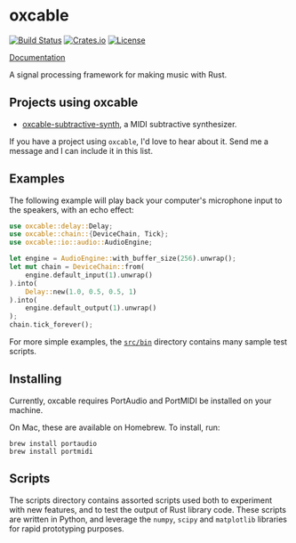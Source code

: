 oxcable
=======

[![Build Status](https://travis-ci.org/thenyeguy/oxcable.svg?branch=master)](https://travis-ci.org/thenyeguy/oxcable)
[![Crates.io](https://img.shields.io/crates/v/oxcable.svg)](https://crates.io/crates/oxcable)
[![License](https://img.shields.io/crates/l/oxcable.svg)](https://github.com/thenyeguy/oxcable/blob/master/license.txt)

[Documentation](http://thenyeguy.github.io/oxcable/doc/oxcable/index.html)

A signal processing framework for making music with Rust.

Projects using oxcable
----------------------

* [oxcable-subtractive-synth](https://github.com/thenyeguy/oxcable-subtractive-synth),
  a MIDI subtractive synthesizer.

If you have a project using `oxcable`, I'd love to hear about it. Send me
a message and I can include it in this list.

Examples
--------

The following example will play back your computer's microphone input to the
speakers, with an echo effect:

```rust
use oxcable::delay::Delay;
use oxcable::chain::{DeviceChain, Tick};
use oxcable::io::audio::AudioEngine;

let engine = AudioEngine::with_buffer_size(256).unwrap();
let mut chain = DeviceChain::from(
    engine.default_input(1).unwrap()
).into(
    Delay::new(1.0, 0.5, 0.5, 1)
).into(
    engine.default_output(1).unwrap()
);
chain.tick_forever();
```

For more simple examples, the [`src/bin`](src/bin) directory contains many
sample test scripts.

Installing
----------

Currently, oxcable requires PortAudio and PortMIDI be installed on your machine.

On Mac, these are available on Homebrew. To install, run:

    brew install portaudio
    brew install portmidi

Scripts
-------

The scripts directory contains assorted scripts used both to experiment with new
features, and to test the output of Rust library code. These scripts are written
in Python, and leverage the `numpy`, `scipy` and `matplotlib` libraries for
rapid prototyping purposes.
